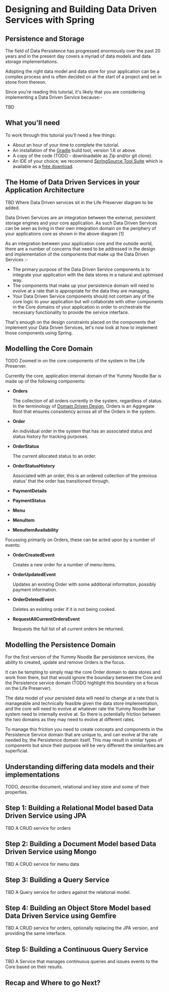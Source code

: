
# Designing and Building Data Driven Services with Spring

## Persistence and Storage

The field of Data Persistence has progressed enormously over the past 20 years and in the present day covers a myriad of data models and data storage implementations.

Adopting the right data model and data store for your application can be a complex process and is often decided on at the start of a project and set in stone from thereon.

Since you're reading this tutorial, it's likely that you are considering implementing a Data Driven Service because:-

TBD


## What you'll need
To work through this tutorial you'll need a few things:

* About an hour of your time to complete the tutorial.
* An installation of the [Gradle](http://www.gradle.org) build tool, version 1.6 or above.
* A copy of the code (TODO - downloadable as Zip and/or git clone).
* An IDE of your choice; we recommend [SpringSource Tool Suite](http://www.springsource.org/sts) which is available as a [free download](http://www.springsource.org/sts).

## The Home of Data Driven Services in your Application Architecture

TBD Where Data Driven services sit in the Life Preserver diagram to be added.

Data Driven Services are an integration between the external, persistent storage engines and your core application. As such Data Driven Services can be seen as living in their own integration domain on the periphery of your applications core as shown in the above diagram [1]

As an integration between your application core and the outside world, there are a number of concerns that need to be addressed in the design and implementation of the components that make up the Data Driven Services :-

* The primary purpose of the Data Driven Service components is to integrate your application with the data stores in a natural and optimised way.
* The components that make up your persistence domain will need to evolve at a rate that is appropriate for the data they are managing.
* Your Data Driven Service components should not contain any of the core logic to your application but will collaborate with other components in the Core domains of your application in order to orchestrate the necessary functionality to provide the service interface.


That's enough on the design constraints placed on the components that implement your Data Driven Services, let's now look at how to implement those components using Spring.

## Modelling the Core Domain

TODO Zoomed in on the core components of the system in the Life Preserver.

Currently the core, application internal domain of the Yummy Noodle Bar is made up of the following components:

* **Orders**

    The collection of all orders currently in the system, regardless of status. In the terminology of [Domain Driven Design](http://en.wikipedia.org/wiki/Domain-driven_design), Orders is an Aggregate Root that ensures consistency across all of the Orders in the system.

* **Order**

    An individual order in the system that has an associated status and status history for tracking purposes.

* **OrderStatus**

    The current allocated status to an order.

* **OrderStatusHistory**

    Associated with an order, this is an ordered collection of the previous status' that the order has transitioned through.

* **PaymentDetails**
* **PaymentStatus**
* **Menu**
* **MenuItem**
* **MenuItemAvailability**

Focussing primarily on Orders, these can be acted upon by a number of events:

* **OrderCreatedEvent**

    Creates a new order for a number of menu-items.

* **OrderUpdatedEvent**

    Updates an existing Order with some additional information, possibly payment information.

* **OrderDeletedEvent**

    Deletes an existing order if it is not being cooked.

* **RequestAllCurrentOrdersEvent**

    Requests the full list of all current orders be returned.

## Modelling the Persistence Domain

For the first version of the Yummy Noodle Bar persistence services, the ability to created, update and remove Orders is the focus.

It can be tempting to simply map the core Order domain to data stores and work from there, but that would ignore the boundary between the Core and the Persistence service domain (TODO highlight this boundary on a focus on the Life Preserver).

The data model of your persisted data will need to change at a rate that is manageable and technically feasible given the data store implementation, and the core will need to evolve at whatever rate the Yummy Noodle bar system need to internally evolve at. So there is potentially friction between the two domains as they may need to evolve at different rates.

To manage this friction you need to create concepts and components in the Persistence Service domain that are unique to, and can evolve at the rate needed by, the Persistence domain itself. This may result in similar types of components but since their purpose will be very different the similarities are superficial.

## Understanding differing data models and their implementations

TODO, describe document, relational and key store and some of their properties.

## Step 1: Building a Relational Model based Data Driven Service using JPA

TBD A CRUD service for orders

## Step 2: Building a Document Model based Data Driven Service using Mongo

TBD A CRUD service for menu data

## Step 3: Building a Query Service

TBD A Query service for orders against the relational model.

## Step 4: Building an Object Store Model based Data Driven Service using Gemfire

TBD A CRUD service for orders, optionally replacing the JPA version, and providing the same interface.

## Step 5: Building a Continuous Query Service

TBD A Service that manages continuous queries and issues events to the Core based on their results. 

## Recap and Where to go Next?